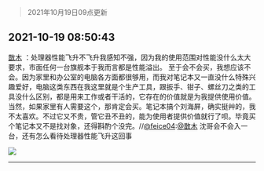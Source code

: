 > 2021年10月19日09点更新
<link rel="stylesheet" href="https://cdn.jsdelivr.net/gh/taotie6/sampleJSON@main/css/photo_show.css">
<meta name="referrer" content="no-referrer" />


 ## 2021-10-19 08:50:43 

 [㪚木](https://www.coolapk.com/feed/30786767?shareKey=NzRhMWEzMjczOGI5NjE2ZTI0NDA~) ：处理器性能飞升不飞升我感知不强，因为我的使用范围对性能没什么太大要求，市面任何一台旗舰本于我而言都是性能溢出。
至于会不会买，我想应该不会。因为家里和办公室的电脑各方面都很够用，而我对笔记本又一直没什么特殊兴趣爱好，电脑这类东西在我这里就是个生产工具<!--break-->，跟扳手、钳子、螺丝刀之类的工具没什么区别，都是用来工作或者干活的，它存在的价值就是为我提供使用价值。
当然，如果家里有人需要这个，那肯定会买。笔记本搞个刘海屏，确实挺艸的，我不太喜欢。不过它又不贵，管它丑不丑的，能为使用者提供价值就行了呗。毕竟买个笔记本又不是找对象，还得斟酌个没完。//<a class="feed-link-uname" href="/u/feice04">@feice04</a>:<a class="feed-link-uname" href="/u/㪚木">@㪚木</a> 沈哥会不会入一台，还有怎么看待处理器性能飞升这回事 

<div class="album">
<img class="img-item" src="http://image.coolapk.com/feed/2019/0515/09/1081091_3748_1897@180x122.gif" />
</div>

 ------- 


